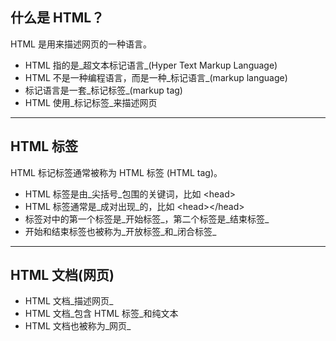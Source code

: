 ## 什么是 HTML？

HTML 是用来描述网页的一种语言。

* HTML 指的是_超文本标记语言_\(Hyper Text Markup Language\)
* HTML 不是一种编程语言，而是一种_标记语言_\(markup language\)
* 标记语言是一套_标记标签_\(markup tag\)
* HTML 使用_标记标签_来描述网页

---

## HTML 标签

HTML 标记标签通常被称为 HTML 标签 \(HTML tag\)。

* HTML 标签是由_尖括号_包围的关键词，比如 &lt;head&gt;
* HTML 标签通常是_成对出现_的，比如 &lt;head&gt;&lt;/head&gt;
* 标签对中的第一个标签是_开始标签_，第二个标签是_结束标签_
* 开始和结束标签也被称为_开放标签_和_闭合标签_

---

## HTML 文档\(网页\)

* HTML 文档_描述网页_
* HTML 文档_包含 HTML 标签_和纯文本
* HTML 文档也被称为_网页_



